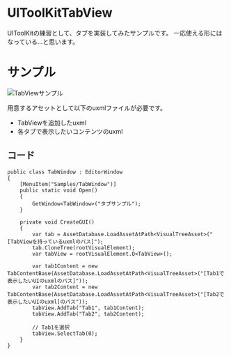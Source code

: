 # UIToolKitTabView

UIToolKitの練習として、タブを実装してみたサンプルです。
一応使える形にはなっている...と思います。

# サンプル
![TabViewサンプル](https://user-images.githubusercontent.com/6129556/204310686-b9b28e6b-0f14-48a1-974f-f0d16c7fca1f.gif)

用意するアセットとして以下のuxmlファイルが必要です。
- TabViewを追加したuxml
- 各タブで表示したいコンテンツのuxml

## コード
    public class TabWindow : EditorWindow
    {
        [MenuItem("Samples/TabWindow")]
        public static void Open()
        {
            GetWindow<TabWindow>("タブサンプル");
        }

        private void CreateGUI()
        {
            var tab = AssetDatabase.LoadAssetAtPath<VisualTreeAsset>("[TabViewを持っているuxmlのパス]");
            tab.CloneTree(rootVisualElement);
            var tabView = rootVisualElement.Q<TabView>();

            var tab1Content = new TabContentBase(AssetDatabase.LoadAssetAtPath<VisualTreeAsset>("[Tab1で表示したいUIのuxmlのパス]"));
            var tab2Content = new TabContentBase(AssetDatabase.LoadAssetAtPath<VisualTreeAsset>("[Tab2で表示したいUIのuxml]のパス"));
            tabView.AddTab("Tab1", tab1Content);
            tabView.AddTab("Tab2", tab2Content);

            // Tab1を選択
            tabView.SelectTab(0);
        }
    }
